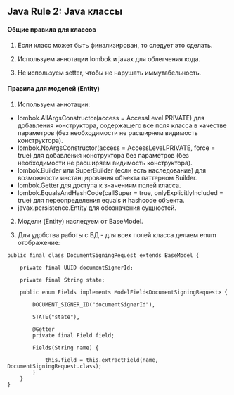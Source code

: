 ## Java Rule 2: Java классы



#### Общие правила для классов

1. Если класс может быть финализирован, то следует это сделать.

2. Используем аннотации lombok и javax для облегчения кода.

3. Не используем setter, чтобы не нарушать иммутабельность.


#### Правила для моделей (Entity)

1. Используем аннотации:
- lombok.AllArgsConstructor(access = AccessLevel.PRIVATE) для добавления конструктора, содержащего все поля класса в качестве параметров (без необходимости не расширяем видимость конструктора).
- lombok.NoArgsConstructor(access = AccessLevel.PRIVATE, force = true) для добавления конструктора без параметров (без необходимости не расширяем видимость конструктора).
- lombok.Builder или SuperBuilder (если есть наследование) для возможности инстанцирования объекта паттерном Builder.
- lombok.Getter для доступа к значениям полей класса.
- lombok.EqualsAndHashCode(callSuper = true, onlyExplicitlyIncluded = true) для переопределения equals и hashcode объекта.
- javax.persistence.Entity для обозначения сущностей.

2. Модели (Entity) наследуем от BaseModel.

3. Для удобства работы с БД - для всех полей класса делаем enum отображение:
```
public final class DocumentSigningRequest extends BaseModel {

    private final UUID documentSignerId;

    private final String state;

    public enum Fields implements ModelField<DocumentSigningRequest> {

        DOCUMENT_SIGNER_ID("documentSignerId"),

        STATE("state"),

        @Getter
        private final Field field;

        Fields(String name) {

            this.field = this.extractField(name, DocumentSigningRequest.class);
        }
    }
}
```
